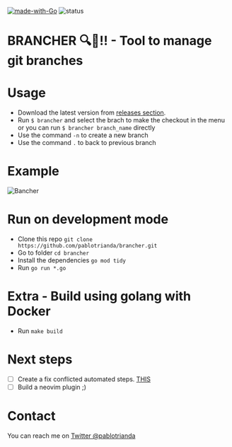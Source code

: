 [![made-with-Go](https://img.shields.io/badge/Made%20with-Go-1f425f.svg)](http://golang.org)
![status](https://github.com/pablotrianda/brancher/actions/workflows/go.yml/badge.svg)

# BRANCHER 🔍🌿!! - Tool to manage git branches
# Usage
* Download the latest version from [releases section](https://github.com/pablotrianda/brancher/releases). 
* Run `$ brancher` and select the brach to make the checkout in the menu or you can run `$ brancher branch_name` directly
* Use the command `-n` to create a new branch
* Use the command `.` to back to previous branch

# Example
![Bancher](https://media0.giphy.com/media/d6zP9HA60tiG788xkX/giphy.gif?cid=790b7611cf30827b13c0d1d134eb43844f90b94637fa065a&rid=giphy.gif&ct=g)


# Run on development mode
* Clone this repo `git clone https://github.com/pablotrianda/brancher.git`
* Go to folder `cd brancher`
* Install the dependencies `go mod tidy`
* Run `go run *.go`

# Extra - Build using golang with Docker
* Run `make build`

# Next steps
- [ ] Create a fix conflicted automated steps. [THIS](https://dev.to/smetankajakub/how-to-resolve-merge-conflicts-in-bitbucket-repository-with-git-bash-34ag)
- [ ] Build a neovim plugin ;) 

# Contact
You can reach me on [Twitter @pablotrianda](https://www.twitter.com/pablotrianda)

